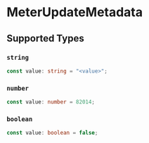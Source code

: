 # MeterUpdateMetadata


## Supported Types

### `string`

```typescript
const value: string = "<value>";
```

### `number`

```typescript
const value: number = 82014;
```

### `boolean`

```typescript
const value: boolean = false;
```

